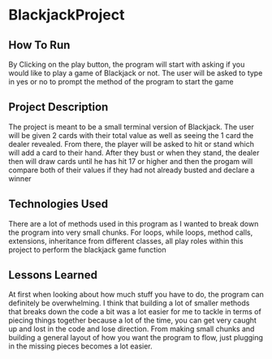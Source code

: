 # BlackjackProject
## How To Run
By Clicking on the play button, the program will start with asking if you would like to play a game of Blackjack or not. The user will be asked to type in yes or no to prompt the method of the program to start the game 
## Project Description
The project is meant to be a small terminal version of Blackjack. The user will be given 2 cards with their total value as well as seeing the 1 card the dealer revealed. From there, the player will be asked to hit or stand which will add a card to their hand. After they bust or when they stand, the dealer then will draw cards until he has hit 17 or higher and then the progam will compare both of their values if they had not already busted and declare a winner
## Technologies Used
There are a lot of methods used in this program as I wanted to break down the program into very small chunks. For loops, while loops, method calls, extensions, inheritance from different classes, all play roles within this project to perform the blackjack game function
## Lessons Learned
At first when looking about how much stuff you have to do, the program can definitely be overwhelming. I think that building a lot of smaller methods that breaks down the code a bit was a lot easier for me to tackle in terms of piecing things together because a lot of the time, you can get very caught up and lost in the code and lose direction. From making small chunks and building a general layout of how you want the program to flow, just plugging in the missing pieces becomes a lot easier.
